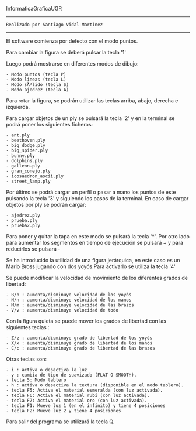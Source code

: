 InformaticaGraficaUGR

*****************************************************************								
	Realizado por Santiago Vidal Martínez									
*****************************************************************

El software comienza por defecto con el modo puntos.

Para cambiar la figura se deberá pulsar la tecla '1'

Luego podrá mostrarse en diferentes modos de dibujo:

	- Modo puntos (tecla P)
	- Modo lineas (tecla L)
	- Modo sÃ³lido (tecla S)
	- Modo ajedrez (tecla A)

Para rotar la figura, se podrán utilizar las teclas arriba, abajo, derecha e izquierda.

Para cargar objetos de un ply se pulsará la tecla '2' y en la terminal se podrá poner los siguientes ficheros:

	- ant.ply
	- beethoven.ply
	- big_dodge.ply
	- big_spider.ply
	- bunny.ply
	- dolphins.ply
	- galleon.ply
	- gran_conejo.ply
	- icosaedron_ascii.ply
	- street_lamp.ply

Por último se podrá cargar un perfil o pasar a mano los puntos de este pulsando la tecla '3' y siguiendo los pasos de la terminal. En caso de cargar objetos por ply se podrán cargar:
	
	- ajedrez.ply
	- prueba.ply
	- prueba2.ply
	
Para poner y quitar la tapa en este modo se pulsará la tecla '*'. Por otro lado para aumentar los segmentos en tiempo de ejecución se pulsará + y para reducirlos se pulsará -	

Se ha introducido la utilidad de una figura jerárquica, en este caso es un Mario Bross jugando con dos yoyós.Para activarlo se utiliza la tecla '4'

Se puede modificar la velocidad de movimiento de los diferentes grados de libertad:

	- B/b : aumenta/disminuye velocidad de los yoyós
	- N/n : aumenta/disminuye velocidad de los manos
	- M/m : aumenta/disminuye velocidad de las brazos
	- V/v : aumenta/disminuye velocidad de todo

Con la figura quieta se puede mover los grados de libertad con las siguientes teclas :

	- Z/z : aumenta/disminuye grado de libertad de los yoyós
	- X/x : aumenta/disminuye grado de libertad de los manos
	- C/c : aumenta/disminuye grado de libertad de las brazos

Otras teclas son:

	- i : activa o desactiva la luz
	- y : cambia de tipo de suavizado (FLAT O SMOOTH).
	- tecla 5: Modo tablero
	- h : activa o desactiva la textura (disponible en el modo tablero).
	- tecla F5: Activa el material esmeralda (con luz activada).
	- tecla F6: Activa el material rubí (con luz activada).
	- tecla F7: Activa el material oro (con luz activada).
	- tecla F1: Mueve luz 1 (en el infinito) y tiene 4 posiciones
	- tecla F2: Mueve luz 2 y tiene 4 posiciones
	


Para salir del programa se utilizará la tecla Q. 
